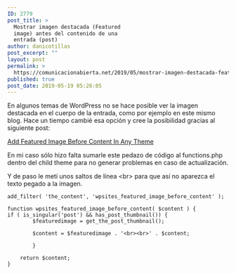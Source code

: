 ```yaml
---
ID: 2779
post_title: >
  Mostrar imagen destacada (Featured
  image) antes del contenido de una
  entrada (post)
author: danicotillas
post_excerpt: ""
layout: post
permalink: >
  https://comunicacionabierta.net/2019/05/mostrar-imagen-destacada-featured-image-antes-del-contenido-de-una-entrada-post/
published: true
post_date: 2019-05-19 05:26:05
---
```

<!-- wp:paragraph -->
<p>En algunos temas de WordPress no se hace posible ver la imagen destacada en el cuerpo de la entrada, como por ejemplo en este mismo blog. Hace un tiempo cambié esa opción y cree la posibilidad gracias al siguiente post:</p>
<!-- /wp:paragraph -->

<!-- wp:paragraph -->
<p><a href="https://wpsites.net/web-design/add-featured-image-before-content-in-any-theme/">Add Featured Image Before Content In Any Theme</a></p>
<!-- /wp:paragraph -->

<!-- wp:paragraph -->
<p>En mi caso sólo hizo falta sumarle este pedazo de código al functions.php dentro del child theme para no generar problemas en caso de actualización.</p>
<!-- /wp:paragraph -->

<!-- wp:paragraph -->
<p>Y de paso le metí unos saltos de línea &lt;br> para que así no aparezca el texto pegado a la imagen.</p>
<!-- /wp:paragraph -->

<!-- wp:code -->
<pre class="wp-block-code"><code>add_filter( 'the_content', 'wpsites_featured_image_before_content' ); 

function wpsites_featured_image_before_content( $content ) { 
if ( is_singular('post') &amp;&amp; has_post_thumbnail()) {
        $featuredimage = get_the_post_thumbnail();
		
        $content = $featuredimage . '&lt;br>&lt;br>' . $content;
		
		}

    return $content;
}</code></pre>
<!-- /wp:code -->